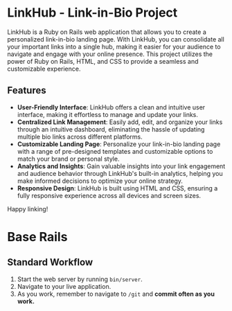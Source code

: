# LinkHub - Link-in-Bio Project

LinkHub is a Ruby on Rails web application that allows you to create a personalized link-in-bio landing page. With LinkHub, you can consolidate all your important links into a single hub, making it easier for your audience to navigate and engage with your online presence. This project utilizes the power of Ruby on Rails, HTML, and CSS to provide a seamless and customizable experience.

## Features

- **User-Friendly Interface**: LinkHub offers a clean and intuitive user interface, making it effortless to manage and update your links.
- **Centralized Link Management**: Easily add, edit, and organize your links through an intuitive dashboard, eliminating the hassle of updating multiple bio links across different platforms.
- **Customizable Landing Page**: Personalize your link-in-bio landing page with a range of pre-designed templates and customizable options to match your brand or personal style.
- **Analytics and Insights**: Gain valuable insights into your link engagement and audience behavior through LinkHub's built-in analytics, helping you make informed decisions to optimize your online strategy.
- **Responsive Design**: LinkHub is built using HTML and CSS, ensuring a fully responsive experience across all devices and screen sizes.




Happy linking!


# Base Rails

## Standard Workflow

 1. Start the web server by running `bin/server`.
 1. Navigate to your live application.
 1. As you work, remember to navigate to `/git` and **commit often as you work.**

